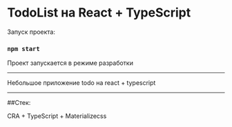 # TodoList на React + TypeScript

Запуск проекта:

### `npm start`

Проект запускается в режиме разработки

---

Небольшое приложение todo на react + typescript

----

##Стек:

CRA + TypeScript + Materializecss
